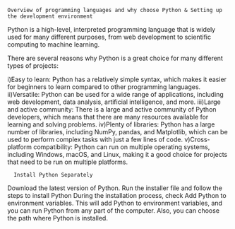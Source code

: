     Overview of programming languages and why choose Python & Setting up the development environment

Python is a high-level, interpreted programming language that is widely used for many different purposes, from web development to scientific computing to machine learning.

There are several reasons why Python is a great choice for many different types of projects:

i)Easy to learn: Python has a relatively simple syntax, which makes it easier for beginners to learn compared to other programming languages.
ii)Versatile: Python can be used for a wide range of applications, including web development, data analysis, artificial intelligence, and more.
iii)Large and active community: There is a large and active community of Python developers, which means that there are many resources available for learning and solving problems.
iv)Plenty of libraries: Python has a large number of libraries, including NumPy, pandas, and Matplotlib, which can be used to perform complex tasks with just a few lines of code.
v)Cross-platform compatibility: Python can run on multiple operating systems, including Windows, macOS, and Linux, making it a good choice for projects that need to be run on multiple platforms.

      Install Python Separately

Download the latest version of Python.
Run the installer file and follow the steps to install Python
During the installation process, check Add Python to environment variables. This will add Python to environment variables, and you can run Python from any part of the computer.
Also, you can choose the path where Python is installed.
